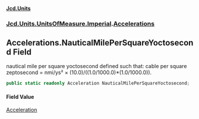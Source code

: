 #### [Jcd.Units](index 'index')
### [Jcd.Units.UnitsOfMeasure.Imperial](Jcd.Units.UnitsOfMeasure.Imperial 'Jcd.Units.UnitsOfMeasure.Imperial').[Accelerations](Accelerations 'Jcd.Units.UnitsOfMeasure.Imperial.Accelerations')

## Accelerations.NauticalMilePerSquareYoctosecond Field

nautical mile per square yoctosecond defined such that: cable per square zeptosecond = nmi/ys² ×
(10.0)/((1.0/1000.0)*(1.0/1000.0)).

```csharp
public static readonly Acceleration NauticalMilePerSquareYoctosecond;
```

#### Field Value
[Acceleration](Acceleration 'Jcd.Units.UnitTypes.Acceleration')